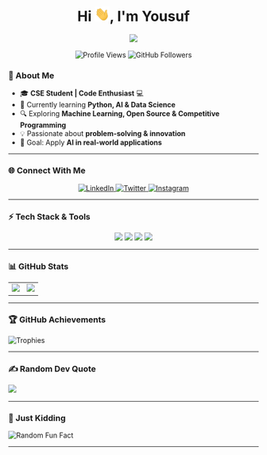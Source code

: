 <h1 align="center">Hi <img src="https://raw.githubusercontent.com/ABSphreak/ABSphreak/master/gifs/Hi.gif" width="30px">, I'm Yousuf</h1>
  
<p align="center">
    <img src="https://readme-typing-svg.demolab.com/?lines=A%20Computer-Science%20Student%20From%20India;Planning%20To%20Specialize%20in%20Data-Science;%20Logic-Driven,%20Creativity-Fueled;Always%20Learning%20New%20Things&font=Fira%20Code&center=true&width=700&height=45&color=f50000&vCenter=true&pause=1000&size=25" />
</p>

<p align="center">
  <img src="https://komarev.com/ghpvc/?username=im-yousuf&label=Profile%20views&color=0e75b6&style=flat" alt="Profile Views" />
  <img src="https://img.shields.io/github/followers/im-yousuf?style=social" alt="GitHub Followers" />
</p>



### 🚀 About Me
- 🎓 **CSE Student | Code Enthusiast** 💻  
- 🌱 Currently learning **Python, AI & Data Science**  
- 🔍 Exploring **Machine Learning, Open Source & Competitive Programming**  
- 💡 Passionate about **problem-solving & innovation**  
- 🎯 Goal: Apply **AI in real-world applications**  

---

### 🌐 Connect With Me
<p align="center">
  <a href="https://www.linkedin.com/in/mohammed-yousuf-uddin-6a59982aa/" target="_blank">
    <img src="https://img.shields.io/badge/LinkedIn-%230A66C2.svg?style=for-the-badge&logo=linkedin&logoColor=white" alt="LinkedIn" />
  </a>
  <a href="https://x.com/yousufuddin146" target="_blank">
    <img src="https://img.shields.io/badge/Twitter-%231DA1F2.svg?style=for-the-badge&logo=twitter&logoColor=white" alt="Twitter" />
  </a>
  <a href="https://www.instagram.com/m.yousuf321/" target="_blank">
    <img src="https://img.shields.io/badge/Instagram-%23E4405F.svg?style=for-the-badge&logo=instagram&logoColor=white" alt="Instagram" />
  </a>
</p>

---

### ⚡ Tech Stack & Tools
<p align="center">
  <img src="https://img.shields.io/badge/Python-3776AB?style=for-the-badge&logo=python&logoColor=white"/>
  <img src="https://img.shields.io/badge/C-00599C?style=for-the-badge&logo=c&logoColor=white"/>
  <img src="https://img.shields.io/badge/Artificial%20Intelligence-brightgreen?style=for-the-badge"/>
  <img src="https://img.shields.io/badge/Git-F05032?style=for-the-badge&logo=git&logoColor=white"/>
</p>

---

### 📊 GitHub Stats  

<table>
<tr>
<td>
   <img src="https://github-readme-stats.vercel.app/api?username=im-yousuf&theme=highcontrast&show_icons=true&hide_border=true&count_private=true"/>
</td>
<td>
   <img src="https://nirzak-streak-stats.vercel.app/?user=im-yousuf&theme=highcontrast&hide_border=true"/>
</td>
</tr>
</table>

---

### 🏆 GitHub Achievements  
<p>
  <img src="https://github-profile-trophy.vercel.app/?username=im-yousuf&theme=highcontrast&no-frame=true&margin-w=10" alt="Trophies" />
</p>


---

### ✍️ Random Dev Quote
![](https://quotes-github-readme.vercel.app/api?type=horizontal&theme=radical&hide_border=true)

---


### 🚀 Just Kidding
<p>
  <img src="https://readme-jokes.vercel.app/api?theme=radical" alt="Random Fun Fact" width="500"/>
</p>

---
